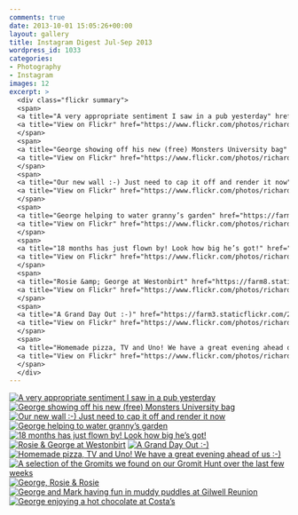 ```yaml
---
comments: true
date: 2013-10-01 15:05:26+00:00
layout: gallery
title: Instagram Digest Jul-Sep 2013
wordpress_id: 1033
categories:
- Photography
- Instagram
images: 12
excerpt: >
  <div class="flickr summary">
  <span>
  <a title="A very appropriate sentiment I saw in a pub yesterday" href="https://farm4.staticflickr.com/3758/13106183175_45c7aa33b1_b.jpg" class="image cboxElement" rel="gallery2"><img src="https://farm4.staticflickr.com/3758/13106183175_45c7aa33b1_q.jpg" alt="A very appropriate sentiment I saw in a pub yesterday"></a>
  <a title="View on Flickr" href="https://www.flickr.com/photos/richard-perry/13106183175/" class="flickrlink"> </a>
  </span>
  <span>
  <a title="George showing off his new (free) Monsters University bag" href="https://farm4.staticflickr.com/3711/13106293423_bbcb97a64b_b.jpg" class="image cboxElement" rel="gallery2"><img src="https://farm4.staticflickr.com/3711/13106293423_bbcb97a64b_q.jpg" alt="George showing off his new (free) Monsters University bag"></a>
  <a title="View on Flickr" href="https://www.flickr.com/photos/richard-perry/13106293423/" class="flickrlink"> </a>
  </span>
  <span>
  <a title="Our new wall :-) Just need to cap it off and render it now" href="https://farm4.staticflickr.com/3740/13106457174_cd325be72d_b.jpg" class="image cboxElement" rel="gallery2"><img src="https://farm4.staticflickr.com/3740/13106457174_cd325be72d_q.jpg" alt="Our new wall :-) Just need to cap it off and render it now"></a>
  <a title="View on Flickr" href="https://www.flickr.com/photos/richard-perry/13106457174/" class="flickrlink"> </a>
  </span>
  <span>
  <a title="George helping to water granny’s garden" href="https://farm8.staticflickr.com/7333/13106286983_494a6b738d_b.jpg" class="image cboxElement" rel="gallery2"><img src="https://farm8.staticflickr.com/7333/13106286983_494a6b738d_q.jpg" alt="George helping to water granny’s garden"></a>
  <a title="View on Flickr" href="https://www.flickr.com/photos/richard-perry/13106286983/" class="flickrlink"> </a>
  </span>
  <span>
  <a title="18 months has just flown by! Look how big he’s got!" href="https://farm4.staticflickr.com/3687/13106281223_de77fa3142_b.jpg" class="image cboxElement" rel="gallery2"><img src="https://farm4.staticflickr.com/3687/13106281223_de77fa3142_q.jpg" alt="18 months has just flown by! Look how big he’s got!"></a>
  <a title="View on Flickr" href="https://www.flickr.com/photos/richard-perry/13106281223/" class="flickrlink"> </a>
  </span>
  <span>
  <a title="Rosie &amp; George at Westonbirt" href="https://farm8.staticflickr.com/7366/13106167665_f8497113c3_b.jpg" class="image cboxElement" rel="gallery2"><img src="https://farm8.staticflickr.com/7366/13106167665_f8497113c3_q.jpg" alt="Rosie &amp; George at Westonbirt"></a>
  <a title="View on Flickr" href="https://www.flickr.com/photos/richard-perry/13106167665/" class="flickrlink"> </a>
  </span>
  <span>
  <a title="A Grand Day Out :-)" href="https://farm3.staticflickr.com/2459/13106277243_d1f6808c31_b.jpg" class="image cboxElement" rel="gallery2"><img src="https://farm3.staticflickr.com/2459/13106277243_d1f6808c31_q.jpg" alt="A Grand Day Out :-)"></a>
  <a title="View on Flickr" href="https://www.flickr.com/photos/richard-perry/13106277243/" class="flickrlink"> </a>
  </span>
  <span>
  <a title="Homemade pizza, TV and Uno! We have a great evening ahead of us :-)" href="https://farm8.staticflickr.com/7414/13106272233_2c0acaa49a_b.jpg" class="image cboxElement" rel="gallery2"><img src="https://farm8.staticflickr.com/7414/13106272233_2c0acaa49a_q.jpg" alt="Homemade pizza, TV and Uno! We have a great evening ahead of us :-)"></a>
  <a title="View on Flickr" href="https://www.flickr.com/photos/richard-perry/13106272233/" class="flickrlink"> </a>
  </span>
  </div>
---
```


<div class="flickr gallery">
<span>
<a title="A very appropriate sentiment I saw in a pub yesterday" href="https://farm4.staticflickr.com/3758/13106183175_45c7aa33b1_b.jpg" class="image cboxElement" rel="gallery0"><img src="https://farm4.staticflickr.com/3758/13106183175_45c7aa33b1_q.jpg" alt="A very appropriate sentiment I saw in a pub yesterday"></a>
<a title="View on Flickr" href="https://www.flickr.com/photos/richard-perry/13106183175/" class="flickrlink"> </a>
</span>
<span>
<a title="George showing off his new (free) Monsters University bag" href="https://farm4.staticflickr.com/3711/13106293423_bbcb97a64b_b.jpg" class="image cboxElement" rel="gallery0"><img src="https://farm4.staticflickr.com/3711/13106293423_bbcb97a64b_q.jpg" alt="George showing off his new (free) Monsters University bag"></a>
<a title="View on Flickr" href="https://www.flickr.com/photos/richard-perry/13106293423/" class="flickrlink"> </a>
</span>
<span>
<a title="Our new wall :-) Just need to cap it off and render it now" href="https://farm4.staticflickr.com/3740/13106457174_cd325be72d_b.jpg" class="image cboxElement" rel="gallery0"><img src="https://farm4.staticflickr.com/3740/13106457174_cd325be72d_q.jpg" alt="Our new wall :-) Just need to cap it off and render it now"></a>
<a title="View on Flickr" href="https://www.flickr.com/photos/richard-perry/13106457174/" class="flickrlink"> </a>
</span>
<span>
<a title="George helping to water granny’s garden" href="https://farm8.staticflickr.com/7333/13106286983_494a6b738d_b.jpg" class="image cboxElement" rel="gallery0"><img src="https://farm8.staticflickr.com/7333/13106286983_494a6b738d_q.jpg" alt="George helping to water granny’s garden"></a>
<a title="View on Flickr" href="https://www.flickr.com/photos/richard-perry/13106286983/" class="flickrlink"> </a>
</span>
<span>
<a title="18 months has just flown by! Look how big he’s got!" href="https://farm4.staticflickr.com/3687/13106281223_de77fa3142_b.jpg" class="image cboxElement" rel="gallery0"><img src="https://farm4.staticflickr.com/3687/13106281223_de77fa3142_q.jpg" alt="18 months has just flown by! Look how big he’s got!"></a>
<a title="View on Flickr" href="https://www.flickr.com/photos/richard-perry/13106281223/" class="flickrlink"> </a>
</span>
<span>
<a title="Rosie &amp; George at Westonbirt" href="https://farm8.staticflickr.com/7366/13106167665_f8497113c3_b.jpg" class="image cboxElement" rel="gallery0"><img src="https://farm8.staticflickr.com/7366/13106167665_f8497113c3_q.jpg" alt="Rosie &amp; George at Westonbirt"></a>
<a title="View on Flickr" href="https://www.flickr.com/photos/richard-perry/13106167665/" class="flickrlink"> </a>
</span>
<span>
<a title="A Grand Day Out :-)" href="https://farm3.staticflickr.com/2459/13106277243_d1f6808c31_b.jpg" class="image cboxElement" rel="gallery0"><img src="https://farm3.staticflickr.com/2459/13106277243_d1f6808c31_q.jpg" alt="A Grand Day Out :-)"></a>
<a title="View on Flickr" href="https://www.flickr.com/photos/richard-perry/13106277243/" class="flickrlink"> </a>
</span>
<span>
<a title="Homemade pizza, TV and Uno! We have a great evening ahead of us :-)" href="https://farm8.staticflickr.com/7414/13106272233_2c0acaa49a_b.jpg" class="image cboxElement" rel="gallery0"><img src="https://farm8.staticflickr.com/7414/13106272233_2c0acaa49a_q.jpg" alt="Homemade pizza, TV and Uno! We have a great evening ahead of us :-)"></a>
<a title="View on Flickr" href="https://www.flickr.com/photos/richard-perry/13106272233/" class="flickrlink"> </a>
</span>
<span>
<a title="A selection of the Gromits we found on our Gromit Hunt over the last few weeks" href="https://farm3.staticflickr.com/2362/13106205435_05a584c5c3_b.jpg" class="image cboxElement" rel="gallery0"><img src="https://farm3.staticflickr.com/2362/13106205435_05a584c5c3_q.jpg" alt="A selection of the Gromits we found on our Gromit Hunt over the last few weeks"></a>
<a title="View on Flickr" href="https://www.flickr.com/photos/richard-perry/13106205435/" class="flickrlink"> </a>
</span>
<span>
<a title="George, Rosie &amp; Rosie" href="https://farm4.staticflickr.com/3828/13106316393_4221e642c0_b.jpg" class="image cboxElement" rel="gallery0"><img src="https://farm4.staticflickr.com/3828/13106316393_4221e642c0_q.jpg" alt="George, Rosie &amp; Rosie"></a>
<a title="View on Flickr" href="https://www.flickr.com/photos/richard-perry/13106316393/" class="flickrlink"> </a>
</span>
<span>
<a title="George and Mark having fun in muddy puddles at Gilwell Reunion" href="https://farm8.staticflickr.com/7344/13106199305_8ae1f0ab65_b.jpg" class="image cboxElement" rel="gallery0"><img src="https://farm8.staticflickr.com/7344/13106199305_8ae1f0ab65_q.jpg" alt="George and Mark having fun in muddy puddles at Gilwell Reunion"></a>
<a title="View on Flickr" href="https://www.flickr.com/photos/richard-perry/13106199305/" class="flickrlink"> </a>
</span>
<span>
<a title="George enjoying a hot chocolate at Costa’s" href="https://farm4.staticflickr.com/3748/13106471044_4a0b251023_b.jpg" class="image cboxElement" rel="gallery0"><img src="https://farm4.staticflickr.com/3748/13106471044_4a0b251023_q.jpg" alt="George enjoying a hot chocolate at Costa’s"></a>
<a title="View on Flickr" href="https://www.flickr.com/photos/richard-perry/13106471044/" class="flickrlink"> </a>
</span>
</div>